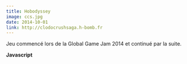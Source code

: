 ```yaml
---
title: Hobodyssey
image: ccs.jpg
date: 2014-10-01
link: http://clodocrushsaga.h-bomb.fr
---
```


Jeu commencé lors de la Global Game Jam 2014 et continué par la suite.  
  
**Javascript**
